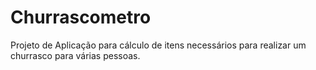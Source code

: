 # Churrascometro

<p>Projeto de Aplicação para cálculo de itens necessários para realizar um churrasco para várias pessoas.<p>
